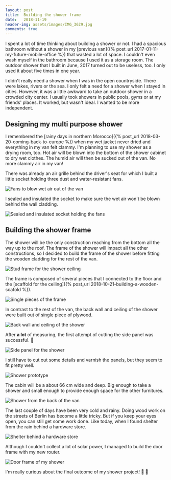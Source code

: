 ```yaml
---
layout: post
title:  Building the shower frame
date:   2018-11-19
header-img: assets/images/IMG_3629.jpg
comments: true
---
```


I spent a lot of time thinking about building a shower or not. I had a spacious bathroom without a shower in my [previous van]({% post_url 2017-01-11-my-future-mobile-office %}) that wasted a lot of space. I couldn't even wash myself in the bathroom because I used it as a storage room. The outdoor shower that I built in June, 2017 turned out to be useless, too. I only used it about five times in one year.

I didn't really need a shower when I was in the open countryside. There were lakes, rivers or the sea. I only felt a need for a shower when I stayed in cities. However, it was a little awkward to take an outdoor shower in a crowded city center. I usually took showers in public pools, gyms or at my friends' places. It worked, but wasn't ideal. I wanted to be more independent.

## Designing my multi purpose shower

I remembered the [rainy days in northern Morocco]({% post_url 2018-03-20-coming-back-to-europe %}) when my wet jacket never dried and everything in my van felt clammy. I'm planning to use my shower as a drying room, too. Hot air will be blown into the bottom of the shower cabinet to dry wet clothes. The humid air will then be sucked out of the van. No more clammy air in my van!

<span id="fans">There</span> was already an air grille behind the driver's seat for which I built a little socket holding three dust and water-resistant fans.

![Fans to blow wet air out of the van](/assets/images/IMG_3465.jpg)

I sealed and insulated the socket to make sure the wet air won't be blown behind the wall cladding.

![Sealed and insulated socket holding the fans](/assets/images/IMG_3546.jpg)

## Building the shower frame

The shower will be the only construction reaching from the bottom all the way up to the roof. The frame of the shower will impact all the other constructions, so I decided to build the frame of the shower before fitting the wooden cladding for the rest of the van.

![Stud frame for the shower ceiling](/assets/images/IMG_3543.jpg)

The frame is composed of several pieces that I connected to the floor and the [scaffold for the ceiling]({% post_url 2018-10-21-building-a-wooden-scafold %}).

![Single pieces of the frame](/assets/images/IMG_3590.jpg)

In contrast to the rest of the van, the back wall and ceiling of the shower were built out of single piece of plywood.

![Back wall and ceiling of the shower](/assets/images/IMG_3571.jpg)

After **a lot** of measuring, the first attempt of cutting the side panel was successful. :tada:

![Side panel for the shower](/assets/images/IMG_3606.jpg)

I still have to cut out some details and varnish the panels, but they seem to fit pretty well.

![Shower prototype](/assets/images/IMG_3610.jpg)

The cabin will be a about 66 cm wide and deep. Big enough to take a shower and small enough to provide enough space for the other furnitures.

![Shower from the back of the van](/assets/images/IMG_3629.jpg)

<span id="shelter">The<span> last couple of days have been very cold and rainy. Doing wood work on the streets of Berlin has become a little tricky. But if you keep your eyes open, you can still get some work done. Like today, when I found shelter from the rain behind a hardware store.

![Shelter behind a hardware store](/assets/images/IMG_3638.jpg)

Although I couldn't collect a lot of solar power, I managed to build the door frame with my new router.

![Door frame of my shower](/assets/images/IMG_3641.jpg)

I'm really curious about the final outcome of my shower project! :shower: :tada:
